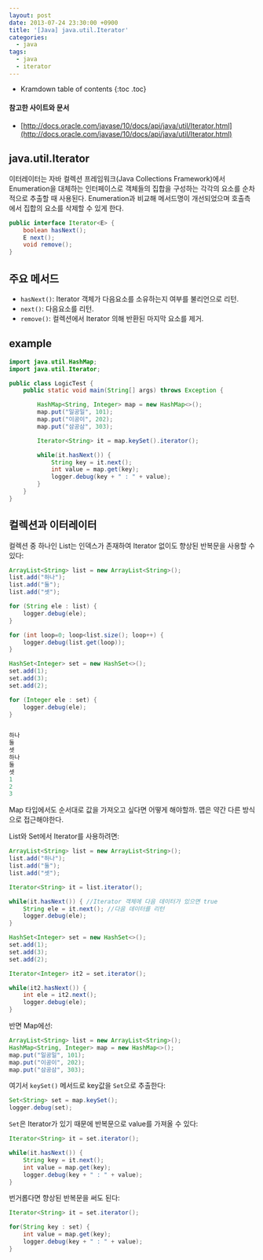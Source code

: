 ```yaml
---
layout: post
date: 2013-07-24 23:30:00 +0900
title: '[Java] java.util.Iterator'
categories:
  - java
tags:
  - java
  - iterator
---
```


* Kramdown table of contents
{:toc .toc}

#### 참고한 사이트와 문서

- [http://docs.oracle.com/javase/10/docs/api/java/util/Iterator.html](http://docs.oracle.com/javase/10/docs/api/java/util/Iterator.html)

## java.util.Iterator

이터레이터는 자바 컬렉션 프레임워크(Java Collections Framework)에서 Enumeration을 대체하는 인터페이스로 객체들의 집합을 구성하는 각각의 요소를 순차적으로 추출할 때 사용된다. Enumeration과 비교해 메서드명이 개선되었으며 호출측에서 집합의 요소를 삭제할 수 있게 한다.

```java
public interface Iterator<E> {
    boolean hasNext();
    E next();
    void remove();
}
```

## 주요 메서드

- `hasNext()`: Iterator 객체가 다음요소를 소유하는지 여부를 불리언으로 리턴.
- `next()`: 다음요소를 리턴.
- `remove()`: 컬렉션에서 Iterator 의해 반환된 마지막 요소를 제거.

## example

```java
import java.util.HashMap;
import java.util.Iterator;

public class LogicTest {
    public static void main(String[] args) throws Exception {

        HashMap<String, Integer> map = new HashMap<>();
        map.put("일공일", 101);
        map.put("이공이", 202);
        map.put("삼공삼", 303);

        Iterator<String> it = map.keySet().iterator();

        while(it.hasNext()) {
            String key = it.next();
            int value = map.get(key);
            logger.debug(key + " : " + value);
        }
    }
}
```

## 컬렉션과 이터레이터

컬렉션 중 하나인 List는 인덱스가 존재하여 Iterator 없이도 향상된 반복문을 사용할 수 있다:

```java
ArrayList<String> list = new ArrayList<String>();
list.add("하나");
list.add("둘");
list.add("셋");

for (String ele : list) {
    logger.debug(ele);
}

for (int loop=0; loop<list.size(); loop++) {
    logger.debug(list.get(loop));
}

HashSet<Integer> set = new HashSet<>();
set.add(1);
set.add(3);
set.add(2);

for (Integer ele : set) {
    logger.debug(ele);
}


하나
둘
셋
하나
둘
셋
1
2
3
```

Map 타입에서도 순서대로 값을 가져오고 싶다면 어떻게 해야할까. 맵은 약간 다른 방식으로 접근해야한다.

List와 Set에서 Iterator를 사용하려면:

```java
ArrayList<String> list = new ArrayList<String>();
list.add("하나");
list.add("둘");
list.add("셋");

Iterator<String> it = list.iterator();

while(it.hasNext()) { //Iterator 객체에 다음 데이터가 있으면 true
    String ele = it.next(); //다음 데이터를 리턴
    logger.debug(ele);
}

HashSet<Integer> set = new HashSet<>();
set.add(1);
set.add(3);
set.add(2);

Iterator<Integer> it2 = set.iterator();

while(it2.hasNext()) {
    int ele = it2.next();
    logger.debug(ele);
}
```

반면 Map에선:

```java
ArrayList<String> list = new ArrayList<String>();
HashMap<String, Integer> map = new HashMap<>();
map.put("일공일", 101);
map.put("이공이", 202);
map.put("삼공삼", 303);
```

여기서 `keySet()` 메서드로 key값을 `Set`으로 추출한다:

```java
Set<String> set = map.keySet();
logger.debug(set);
```

`Set`은 Iterator가 있기 때문에 반복문으로 value를 가져올 수 있다:

```java
Iterator<String> it = set.iterator();

while(it.hasNext()) {
    String key = it.next();
    int value = map.get(key);
    logger.debug(key + " : " + value);
}
```

번거롭다면 향상된 반복문을 써도 된다:

```java
Iterator<String> it = set.iterator();

for(String key : set) {
    int value = map.get(key);
    logger.debug(key + " : " + value);
}
```
